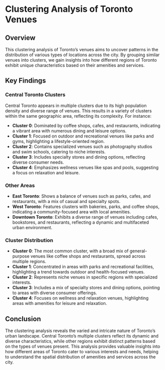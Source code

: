 # Clustering Analysis of Toronto Venues

## Overview

This clustering analysis of Toronto’s venues aims to uncover patterns in the distribution of various types of locations across the city. By grouping similar venues into clusters, we gain insights into how different regions of Toronto exhibit unique characteristics based on their amenities and services.

## Key Findings

### Central Toronto Clusters

Central Toronto appears in multiple clusters due to its high population density and diverse range of venues. This results in a variety of clusters within the same geographic area, reflecting its complexity. For instance:

- **Cluster 0**: Dominated by coffee shops, cafes, and restaurants, indicating a vibrant area with numerous dining and leisure options.
- **Cluster 1**: Focused on outdoor and recreational venues like parks and gyms, highlighting a lifestyle-oriented region.
- **Cluster 2**: Contains specialized venues such as photography studios and swim schools, catering to niche interests.
- **Cluster 3**: Includes specialty stores and dining options, reflecting diverse consumer needs.
- **Cluster 4**: Emphasizes wellness venues like spas and pools, suggesting a focus on relaxation and leisure.

### Other Areas

- **East Toronto**: Shows a balance of venues such as parks, cafes, and restaurants, with a mix of casual and specialty spots.
- **West Toronto**: Features clusters with bakeries, parks, and coffee shops, indicating a community-focused area with local amenities.
- **Downtown Toronto**: Exhibits a diverse range of venues including cafes, bookstores, and restaurants, reflecting a dynamic and multifaceted urban environment.

### Cluster Distribution

- **Cluster 0**: The most common cluster, with a broad mix of general-purpose venues like coffee shops and restaurants, spread across multiple regions.
- **Cluster 1**: Concentrated in areas with parks and recreational facilities, highlighting a trend towards outdoor and health-focused venues.
- **Cluster 2**: Represents niche venues in specific regions with specialized interests.
- **Cluster 3**: Includes a mix of specialty stores and dining options, pointing to areas with diverse consumer offerings.
- **Cluster 4**: Focuses on wellness and relaxation venues, highlighting areas with amenities for leisure and relaxation.

## Conclusion

The clustering analysis reveals the varied and intricate nature of Toronto’s urban landscape. Central Toronto’s multiple clusters reflect its dynamic and diverse characteristics, while other regions exhibit distinct patterns based on the types of venues present. This analysis provides valuable insights into how different areas of Toronto cater to various interests and needs, helping to understand the spatial distribution of amenities and services across the city.

